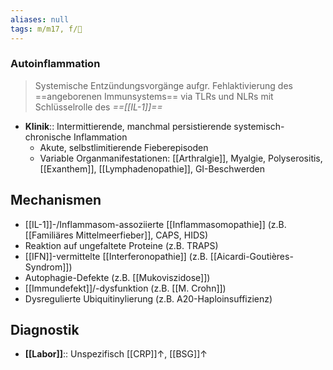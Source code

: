 ```yaml
---
aliases: null
tags: m/m17, f/💉
---
```

### Autoinflammation 
> Systemische Entzündungsvorgänge aufgr. Fehlaktivierung des ==angeborenen Immunsystems== via TLRs und NLRs mit Schlüsselrolle des *==[[IL-1]]==*
- **Klinik**:: Intermittierende, manchmal persistierende systemisch-chronische Inflammation
	- Akute, selbstlimitierende Fieberepisoden
	- Variable Organmanifestationen: [[Arthralgie]], Myalgie, Polyserositis, [[Exanthem]], [[Lymphadenopathie]], GI-Beschwerden

## Mechanismen
- [[IL-1]]-/Inflammasom-assoziierte [[Inflammasomopathie]] (z.B. [[Familiäres Mittelmeerfieber]], CAPS, HIDS)
- Reaktion auf ungefaltete Proteine (z.B. TRAPS)
- [[IFN]]-vermittelte [[Interferonopathie]] (z.B. [[Aicardi-Goutières-Syndrom]])
- Autophagie-Defekte (z.B. [[Mukoviszidose]])
- [[Immundefekt]]/-dysfunktion (z.B. [[M. Crohn]])
- Dysregulierte Ubiquitinylierung (z.B. A20-Haploinsuffizienz)

## Diagnostik
- **[[Labor]]**:: Unspezifisch [[CRP]]↑, [[BSG]]↑